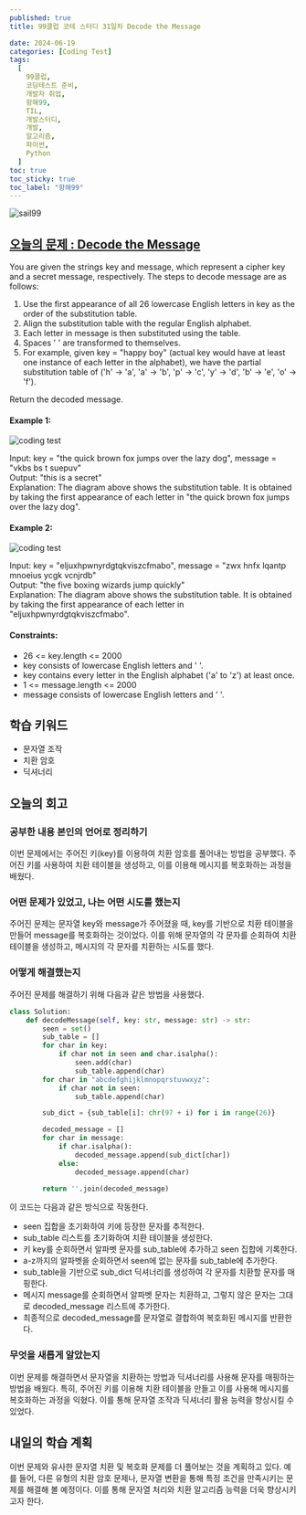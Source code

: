 ```yaml
---
published: true
title: 99클럽 코테 스터디 31일차 Decode the Message

date: 2024-06-19
categories: [Coding Test]
tags:
  [
    99클럽,
    코딩테스트 준비,
    개발자 취업,
    항해99,
    TIL,
    개발스터디,
    개발,
    알고리즘,
    파이썬,
    Python
  ]
toc: true
toc_sticky: true
toc_label: "항해99"
---
```


<img alt='sail99' src="https://github.com/dev-woody/dev-woody.github.io/assets/87690037/9acd8a60-ff3e-48fb-a317-38c699c8bf0e">

## [오늘의 문제 : Decode the Message](https://leetcode.com/problems/decode-the-message/description/)

You are given the strings key and message, which represent a cipher key and a secret message, respectively. The steps to decode message are as follows:

1. Use the first appearance of all 26 lowercase English letters in key as the order of the substitution table.
2. Align the substitution table with the regular English alphabet.
3. Each letter in message is then substituted using the table.
4. Spaces ' ' are transformed to themselves.
5. For example, given key = "happy boy" (actual key would have at least one instance of each letter in the alphabet), we have the partial substitution table of ('h' -> 'a', 'a' -> 'b', 'p' -> 'c', 'y' -> 'd', 'b' -> 'e', 'o' -> 'f').

Return the decoded message.

#### Example 1:

<image alt="coding test" src="https://assets.leetcode.com/uploads/2022/05/08/ex1new4.jpg"/>

Input: key = "the quick brown fox jumps over the lazy dog", message = "vkbs bs t suepuv"<br/>
Output: "this is a secret"<br/>
Explanation: The diagram above shows the substitution table.
It is obtained by taking the first appearance of each letter in "the quick brown fox jumps over the lazy dog".

#### Example 2:

<image alt="coding test" src="https://assets.leetcode.com/uploads/2022/05/08/ex2new.jpg"/>

Input: key = "eljuxhpwnyrdgtqkviszcfmabo", message = "zwx hnfx lqantp mnoeius ycgk vcnjrdb"<br/>
Output: "the five boxing wizards jump quickly"<br/>
Explanation: The diagram above shows the substitution table.
It is obtained by taking the first appearance of each letter in "eljuxhpwnyrdgtqkviszcfmabo".

#### Constraints:

- 26 <= key.length <= 2000
- key consists of lowercase English letters and ' '.
- key contains every letter in the English alphabet ('a' to 'z') at least once.
- 1 <= message.length <= 2000
- message consists of lowercase English letters and ' '.

## 학습 키워드

- 문자열 조작
- 치환 암호
- 딕셔너리

## 오늘의 회고

### 공부한 내용 본인의 언어로 정리하기

이번 문제에서는 주어진 키(key)를 이용하여 치환 암호를 풀어내는 방법을 공부했다. 주어진 키를 사용하여 치환 테이블을 생성하고, 이를 이용해 메시지를 복호화하는 과정을 배웠다.

### 어떤 문제가 있었고, 나는 어떤 시도를 했는지

주어진 문제는 문자열 key와 message가 주어졌을 때, key를 기반으로 치환 테이블을 만들어 message를 복호화하는 것이었다. 이를 위해 문자열의 각 문자를 순회하여 치환 테이블을 생성하고, 메시지의 각 문자를 치환하는 시도를 했다.

### 어떻게 해결했는지

주어진 문제를 해결하기 위해 다음과 같은 방법을 사용했다.

```python
class Solution:
    def decodeMessage(self, key: str, message: str) -> str:
        seen = set()
        sub_table = []
        for char in key:
            if char not in seen and char.isalpha():
                seen.add(char)
                sub_table.append(char)
        for char in "abcdefghijklmnopqrstuvwxyz":
            if char not in seen:
                sub_table.append(char)

        sub_dict = {sub_table[i]: chr(97 + i) for i in range(26)}

        decoded_message = []
        for char in message:
            if char.isalpha():
                decoded_message.append(sub_dict[char])
            else:
                decoded_message.append(char)

        return ''.join(decoded_message)
```

이 코드는 다음과 같은 방식으로 작동한다.

- seen 집합을 초기화하여 키에 등장한 문자를 추적한다.
- sub_table 리스트를 초기화하여 치환 테이블을 생성한다.
- 키 key를 순회하면서 알파벳 문자를 sub_table에 추가하고 seen 집합에 기록한다.
- a-z까지의 알파벳을 순회하면서 seen에 없는 문자를 sub_table에 추가한다.
- sub_table을 기반으로 sub_dict 딕셔너리를 생성하여 각 문자를 치환할 문자를 매핑한다.
- 메시지 message를 순회하면서 알파벳 문자는 치환하고, 그렇지 않은 문자는 그대로 decoded_message 리스트에 추가한다.
- 최종적으로 decoded_message를 문자열로 결합하여 복호화된 메시지를 반환한다.

### 무엇을 새롭게 알았는지

이번 문제를 해결하면서 문자열을 치환하는 방법과 딕셔너리를 사용해 문자를 매핑하는 방법을 배웠다. 특히, 주어진 키를 이용해 치환 테이블을 만들고 이를 사용해 메시지를 복호화하는 과정을 익혔다. 이를 통해 문자열 조작과 딕셔너리 활용 능력을 향상시킬 수 있었다.

## 내일의 학습 계획

이번 문제와 유사한 문자열 치환 및 복호화 문제를 더 풀어보는 것을 계획하고 있다. 예를 들어, 다른 유형의 치환 암호 문제나, 문자열 변환을 통해 특정 조건을 만족시키는 문제를 해결해 볼 예정이다. 이를 통해 문자열 처리와 치환 알고리즘 능력을 더욱 향상시키고자 한다.
